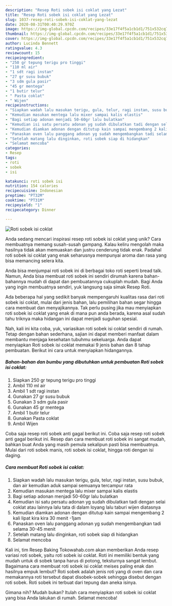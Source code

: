 ```yaml
---
description: "Resep Roti sobek isi coklat yang Lezat"
title: "Resep Roti sobek isi coklat yang Lezat"
slug: 1037-resep-roti-sobek-isi-coklat-yang-lezat
date: 2020-08-31T00:40:29.970Z
image: https://img-global.cpcdn.com/recipes/33e17f4f5a1cb1d1/751x532cq70/roti-sobek-isi-coklat-foto-resep-utama.jpg
thumbnail: https://img-global.cpcdn.com/recipes/33e17f4f5a1cb1d1/751x532cq70/roti-sobek-isi-coklat-foto-resep-utama.jpg
cover: https://img-global.cpcdn.com/recipes/33e17f4f5a1cb1d1/751x532cq70/roti-sobek-isi-coklat-foto-resep-utama.jpg
author: Lucinda Bennett
ratingvalue: 4.3
reviewcount: 15
recipeingredient:
- "250 gr tepung terigu pro tinggi"
- "110 ml air"
- "1 sdt ragi instan"
- "27 gr susu bubuk"
- "3 sdm gula pasir"
- "45 gr mentega"
- "1 butir telur"
- " Pasta coklat"
- " Wijen"
recipeinstructions:
- "Siapkan wadah lalu masukan terigu, gula, telur, ragi instan, susu bubuk, dan air kemudian aduk sampai semuanya tercampur rata"
- "Kemudian masukan mentega lalu mixer sampai kalis elastis"
- "Bagi setiap adonan menjadi 50-60gr lalu bulatkan"
- "Kemudian isi satu persatu adonan yg sudah dibulatkan tadi dengan selai coklat atau lainnya lalu tata di dalam loyang lalu taburi wijen diatasnya"
- "Kemudian diamkan adonan dengan ditutup kain sampai mengembang 2 kali lipat kira kira 30 menit -1jam"
- "Panaskan oven lalu panggang adonan yg sudah mengembangkan tadi selama 30-45 menit"
- "Setelah matang lalu dinginkan, roti sobek siap di hidangkan"
- "Selamat mencoba"
categories:
- Resep
tags:
- roti
- sobek
- isi

katakunci: roti sobek isi 
nutrition: 154 calories
recipecuisine: Indonesian
preptime: "PT32M"
cooktime: "PT31M"
recipeyield: "1"
recipecategory: Dinner

---
```



![Roti sobek isi coklat](https://img-global.cpcdn.com/recipes/33e17f4f5a1cb1d1/751x532cq70/roti-sobek-isi-coklat-foto-resep-utama.jpg)

Anda sedang mencari inspirasi resep roti sobek isi coklat yang unik? Cara membuatnya memang susah-susah gampang. Kalau keliru mengolah maka hasilnya tidak akan memuaskan dan justru cenderung tidak enak. Padahal roti sobek isi coklat yang enak seharusnya mempunyai aroma dan rasa yang bisa memancing selera kita.

Anda bisa menjumpai roti sobek ini di berbagai toko roti seperti bread talk. Namun, Anda bisa membuat roti sobek ini sendiri dirumah karena bahan-bahannya mudah di dapat dan pembuatannya cukuplah mudah. Bagi Anda yang ingin membuatnya sendiri, yuk langsung saja simak Resep Roti.

Ada beberapa hal yang sedikit banyak mempengaruhi kualitas rasa dari roti sobek isi coklat, mulai dari jenis bahan, lalu pemilihan bahan segar hingga cara membuat dan menyajikannya. Tak perlu pusing jika mau menyiapkan roti sobek isi coklat yang enak di mana pun anda berada, karena asal sudah tahu triknya maka hidangan ini dapat menjadi suguhan spesial.


Nah, kali ini kita coba, yuk, variasikan roti sobek isi coklat sendiri di rumah. Tetap dengan bahan sederhana, sajian ini dapat memberi manfaat dalam membantu menjaga kesehatan tubuhmu sekeluarga. Anda dapat menyiapkan Roti sobek isi coklat memakai 9 jenis bahan dan 8 tahap pembuatan. Berikut ini cara untuk menyiapkan hidangannya.

<!--inarticleads1-->

##### Bahan-bahan dan bumbu yang dibutuhkan untuk pembuatan Roti sobek isi coklat:

1. Siapkan 250 gr tepung terigu pro tinggi
1. Ambil 110 ml air
1. Ambil 1 sdt ragi instan
1. Gunakan 27 gr susu bubuk
1. Gunakan 3 sdm gula pasir
1. Gunakan 45 gr mentega
1. Ambil 1 butir telur
1. Gunakan  Pasta coklat
1. Ambil  Wijen


Coba saja resep roti sobek anti gagal berikut ini. Coba saja resep roti sobek anti gagal berikut ini. Resep dan cara membuat roti sobek ini sangat mudah, bahkan buat Anda yang masih pemula sekalipun pasti bisa membuatnya. Mulai dari roti sobek manis, roti sobek isi coklat, hingga roti dengan isi daging. 

<!--inarticleads2-->

##### Cara membuat Roti sobek isi coklat:

1. Siapkan wadah lalu masukan terigu, gula, telur, ragi instan, susu bubuk, dan air kemudian aduk sampai semuanya tercampur rata
1. Kemudian masukan mentega lalu mixer sampai kalis elastis
1. Bagi setiap adonan menjadi 50-60gr lalu bulatkan
1. Kemudian isi satu persatu adonan yg sudah dibulatkan tadi dengan selai coklat atau lainnya lalu tata di dalam loyang lalu taburi wijen diatasnya
1. Kemudian diamkan adonan dengan ditutup kain sampai mengembang 2 kali lipat kira kira 30 menit -1jam
1. Panaskan oven lalu panggang adonan yg sudah mengembangkan tadi selama 30-45 menit
1. Setelah matang lalu dinginkan, roti sobek siap di hidangkan
1. Selamat mencoba


Kali ini, tim Resep Baking Tokowahab.com akan memberikan Anda resep variasi roti sobek, yaitu roti sobek isi coklat. Roti ini memiliki bentuk yang mudah untuk di sobek tanpa harus di potong, teksturnya sangat lembut. Bagaimana cara membuat roti sobek isi coklat meises paling enak dan hasilnya empuk lembut? Roti sobek adalah jenis roti yang di oven dan cara memakannya roti tersebut dapat disobek-sobek sehingga disebut dengan roti sobek. Roti sobek ini terbuat dari tepung dan aneka isinya. 

Gimana nih? Mudah bukan? Itulah cara menyiapkan roti sobek isi coklat yang bisa Anda lakukan di rumah. Selamat mencoba!
